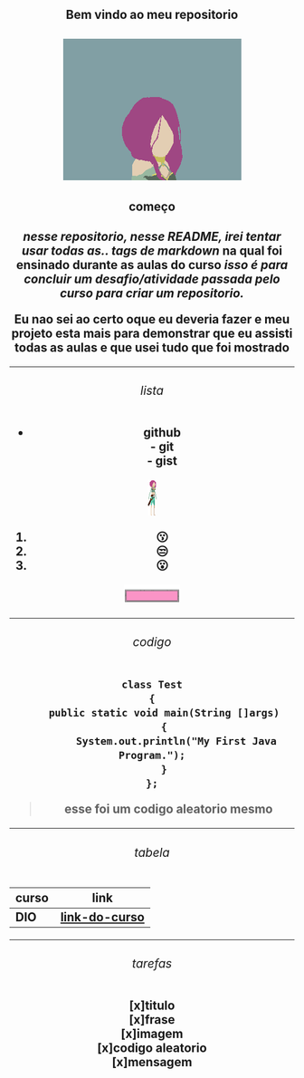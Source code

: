 <center> <h2> Bem vindo ao meu repositorio <h2> <center>

![imagem-de-garota](https://github.com/ThDeye/Gifs/blob/main/icone1.png)

#### começo   <br>

*nesse repositorio, nesse README, irei tentar usar todas as.. tags de markdown* __na qual foi ensinado durante as aulas do curso__ ___isso é para concluir um desafio/atividade passada pelo curso para criar um repositorio.___

Eu nao sei ao certo oque eu deveria fazer e meu projeto esta mais para demonstrar que eu assisti todas as aulas e que usei tudo que foi mostrado
___________
###### lista

- github   
      - git   
      - gist  

![gif](https://github.com/guhen-axe/O-amor/blob/main/garota-parada.gif)

1. 😗
2. 😒
3. 😮

<img src="https://github.com/ThDeye/Gifs/blob/main/hp.gif" width="100px">


-----
###### codigo

`class Test` <br>
`{`<br>
`    public static void main(String []args)`<br>
`    {`<br>
`        System.out.println("My First Java Program.");`<br>
`    }`<br>
`};`<br>

>esse foi um codigo aleatorio mesmo

----
###### tabela

|   curso   |   link  |
|-----------|---------| 
|DIO        |[link-do-curso](https://web.dio.me/home)|

-------
###### tarefas

[x]titulo   <br>
[x]frase   <br>
[x]imagem   <br>
[x]codigo aleatorio   <br>
[x]mensagem
